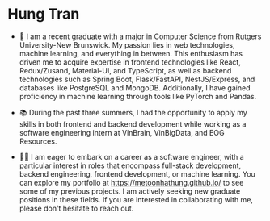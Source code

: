# Hung Tran

- 👋 I am a recent graduate with a major in Computer Science from Rutgers University-New Brunswick. My passion lies in web technologies, machine learning, and everything in between. This enthusiasm has driven me to acquire expertise in frontend technologies like React, Redux/Zusand, Material-UI, and TypeScript, as well as backend technologies such as Spring Boot, Flask/FastAPI, NestJS/Express, and databases like PostgreSQL and MongoDB. Additionally, I have gained proficiency in machine learning through tools like PyTorch and Pandas.

- 📚 During the past three summers, I had the opportunity to apply my skills in both frontend and backend development while working as a software engineering intern at VinBrain, VinBigData, and EOG Resources.

- 👨‍💻 I am eager to embark on a career as a software engineer, with a particular interest in roles that encompass full-stack development, backend engineering, frontend development, or machine learning. You can explore my portfolio at https://metoonhathung.github.io/ to see some of my previous projects. I am actively seeking new graduate positions in these fields. If you are interested in collaborating with me, please don't hesitate to reach out.

<!---
metoonhathung/metoonhathung is a ✨ special ✨ repository because its `README.md` (this file) appears on your GitHub profile.
You can click the Preview link to take a look at your changes.
--->
